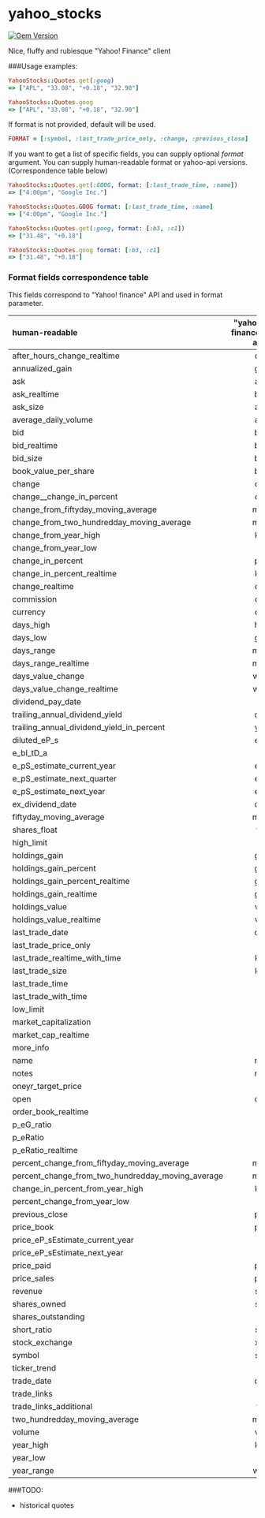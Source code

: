 yahoo_stocks
============

[![Gem
Version](https://badge.fury.io/rb/yahoo_stocks.png)](http://badge.fury.io/rb/yahoo_stocks)

Nice, fluffy and rubiesque "Yahoo! Finance" client

###Usage examples:

```ruby
YahooStocks::Quotes.get(:goog)
=> ["APL", "33.08", "+0.18", "32.90"]

YahooStocks::Quotes.goog
=> ["APL", "33.08", "+0.18", "32.90"]
```

If format is not provided, default will be used.
```ruby
FORMAT = [:symbol, :last_trade_price_only, :change, :previous_close]
```

If you want to get a list of specific fields, you can supply optional *format*
argument. You can supply human-readable format or yahoo-api versions.
(Correspondence table below)

```ruby
YahooStocks::Quotes.get(:GOOG, format: [:last_trade_time, :name])
=> ["4:00pm", "Google Inc."]

YahooStocks::Quotes.GOOG format: [:last_trade_time, :name]
=> ["4:00pm", "Google Inc."]

YahooStocks::Quotes.get(:goog, format: [:b3, :c1])
=> ["31.48", "+0.18"]

YahooStocks::Quotes.goog format: [:b3, :c1]
=> ["31.48", "+0.18"]
```

### Format fields correspondence table

This fields correspond to "Yahoo! finance" API and used in format parameter.

|human-readable|"yahoo! finance" api|
|:----|----------:|
|after_hours_change_realtime|c8|
|annualized_gain|g3|
|ask|a0|
|ask_realtime|b2|
|ask_size|a5|
|average_daily_volume|a2|
|bid|b0|
|bid_realtime|b3|
|bid_size|b6|
|book_value_per_share|b4|
|change|c1|
|change__change_in_percent|c0|
|change_from_fiftyday_moving_average|m7|
|change_from_two_hundredday_moving_average|m5|
|change_from_year_high|k4|
|change_from_year_low|j5|
|change_in_percent|p2|
|change_in_percent_realtime|k2|
|change_realtime|c6|
|commission|c3|
|currency|c4|
|days_high|h0|
|days_low|g0|
|days_range|m0|
|days_range_realtime|m2|
|days_value_change|w1|
|days_value_change_realtime|w4|
|dividend_pay_date|r1|
|trailing_annual_dividend_yield|d0|
|trailing_annual_dividend_yield_in_percent|y0|
|diluted_eP_s|e0|
|e_bI_tD_a|j4|
|e_pS_estimate_current_year|e7|
|e_pS_estimate_next_quarter|e9|
|e_pS_estimate_next_year|e8|
|ex_dividend_date|q0|
|fiftyday_moving_average|m3|
|shares_float|f6|
|high_limit|l2|
|holdings_gain|g4|
|holdings_gain_percent|g1|
|holdings_gain_percent_realtime|g5|
|holdings_gain_realtime|g6|
|holdings_value|v1|
|holdings_value_realtime|v7|
|last_trade_date|d1|
|last_trade_price_only|l1|
|last_trade_realtime_with_time|k1|
|last_trade_size|k3|
|last_trade_time|t1|
|last_trade_with_time|l0|
|low_limit|l3|
|market_capitalization|j1|
|market_cap_realtime|j3|
|more_info|i0|
|name|n0|
|notes|n4|
|oneyr_target_price|t8|
|open|o0|
|order_book_realtime|i5|
|p_eG_ratio|r5|
|p_eRatio|r0|
|p_eRatio_realtime|r2|
|percent_change_from_fiftyday_moving_average|m8|
|percent_change_from_two_hundredday_moving_average|m6|
|change_in_percent_from_year_high|k5|
|percent_change_from_year_low|j6|
|previous_close|p0|
|price_book|p6|
|price_eP_sEstimate_current_year|r6|
|price_eP_sEstimate_next_year|r7|
|price_paid|p1|
|price_sales|p5|
|revenue|s6|
|shares_owned|s1|
|shares_outstanding|j2|
|short_ratio|s7|
|stock_exchange|x0|
|symbol|s0|
|ticker_trend|t7|
|trade_date|d2|
|trade_links|t6|
|trade_links_additional|f0|
|two_hundredday_moving_average|m4|
|volume|v0|
|year_high|k0|
|year_low|j0|
|year_range|w0|

###TODO:
* historical quotes

